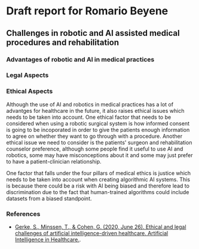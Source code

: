 # Draft report for Romario Beyene

## Challenges in robotic and AI assisted medical procedures and rehabilitation

### Advantages of robotic and AI in medical practices



### Legal Aspects



### Ethical Aspects 

Although the use of AI and robotics in medical practices has a lot of advantges for healthcare in the future, it also raises ethical issues which needs to be taken into account. One ethical factor that needs to be considered when using a robotic surgical system is how informed consent is going to be incoporated in order to give the patients enough information to agree on whether they want to go through with a procedure. Another ethical issue we need to consider is the patients' surgeon and rehabilitation counselor preference, although some people find it useful to use AI and robotics, some may have misconceptions about it and some may just prefer to have a patient-clinician relationship. 

One factor that falls under the four pillars of medical ethics is justice which needs to be taken into account when creating algorithmic AI systems. This is because there could be a risk with AI being biased and therefore lead to discrimination due to the fact that human-trained algorithms could include datasets from a biased standpoint. 




### References

* [Gerke, S., Minssen, T., &amp; Cohen, G. (2020, June 26). Ethical and legal challenges of artificial intelligence-driven healthcare. Artificial Intelligence in Healthcare.](https://www.ncbi.nlm.nih.gov/pmc/articles/PMC7332220/). 


